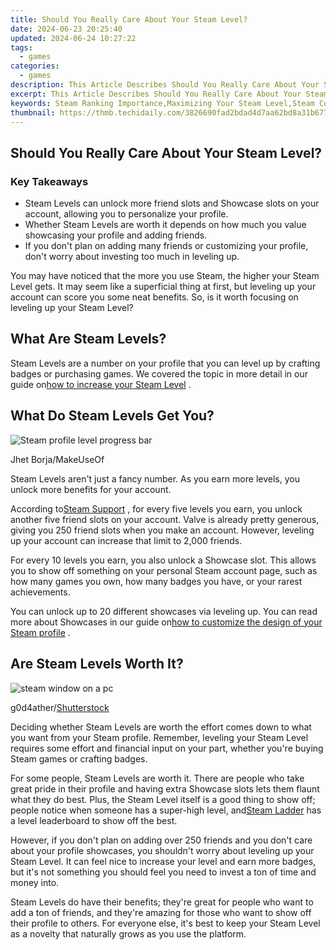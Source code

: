 ```yaml
---
title: Should You Really Care About Your Steam Level?
date: 2024-06-23 20:25:40
updated: 2024-06-24 10:27:22
tags:
  - games
categories:
  - games
description: This Article Describes Should You Really Care About Your Steam Level?
excerpt: This Article Describes Should You Really Care About Your Steam Level?
keywords: Steam Ranking Importance,Maximizing Your Steam Level,Steam Community Engagement,The Impact of Steam Level in Gaming,Steam Ranking vs Game Performance,Understanding Your Steam Level,Optimizing for Better Steam Ranking
thumbnail: https://thmb.techidaily.com/3826690fad2bdad4d7aa62bd8a31b6771b07791104399fd4c0b5ca08b831fc4c.jpg
---
```


## Should You Really Care About Your Steam Level?

### Key Takeaways

* Steam Levels can unlock more friend slots and Showcase slots on your account, allowing you to personalize your profile.
* Whether Steam Levels are worth it depends on how much you value showcasing your profile and adding friends.
* If you don't plan on adding many friends or customizing your profile, don't worry about investing too much in leveling up.

 You may have noticed that the more you use Steam, the higher your Steam Level gets. It may seem like a superficial thing at first, but leveling up your account can score you some neat benefits. So, is it worth focusing on leveling up your Steam Level?

## What Are Steam Levels?

 Steam Levels are a number on your profile that you can level up by crafting badges or purchasing games. We covered the topic in more detail in our guide on[how to increase your Steam Level](https://www.makeuseof.com/how-to-increase-steam-profile-level/) .

## What Do Steam Levels Get You?

![Steam profile level progress bar](https://static1.makeuseofimages.com/wordpress/wp-content/uploads/wm/2023/06/steam-profile-level-progress-bar-1.JPG)

Jhet Borja/MakeUseOf

 Steam Levels aren't just a fancy number. As you earn more levels, you unlock more benefits for your account.

 According to[Steam Support](https://help.steampowered.com/en/faqs/view/1F74-BE45-3AAC-1B47) , for every five levels you earn, you unlock another five friend slots on your account. Valve is already pretty generous, giving you 250 friend slots when you make an account. However, leveling up your account can increase that limit to 2,000 friends.

 For every 10 levels you earn, you also unlock a Showcase slot. This allows you to show off something on your personal Steam account page, such as how many games you own, how many badges you have, or your rarest achievements.

 You can unlock up to 20 different showcases via leveling up. You can read more about Showcases in our guide on[how to customize the design of your Steam profile](https://www.makeuseof.com/how-to-customize-design-steam-profile/) .

## Are Steam Levels Worth It?

![steam window on a pc](https://static1.makeuseofimages.com/wordpress/wp-content/uploads/2024/01/shutterstock_357785195.jpg)

 g0d4ather/[Shutterstock](https://www.shutterstock.com/image-photo/saransk-russia-january-03-2016-steam-357785195)

 Deciding whether Steam Levels are worth the effort comes down to what you want from your Steam profile. Remember, leveling your Steam Level requires some effort and financial input on your part, whether you're buying Steam games or crafting badges.

 For some people, Steam Levels are worth it. There are people who take great pride in their profile and having extra Showcase slots lets them flaunt what they do best. Plus, the Steam Level itself is a good thing to show off; people notice when someone has a super-high level, and[Steam Ladder](https://steamladder.com/) has a level leaderboard to show off the best.

 However, if you don't plan on adding over 250 friends and you don't care about your profile showcases, you shouldn't worry about leveling up your Steam Level. It can feel nice to increase your level and earn more badges, but it's not something you should feel you need to invest a ton of time and money into.

 Steam Levels do have their benefits; they're great for people who want to add a ton of friends, and they're amazing for those who want to show off their profile to others. For everyone else, it's best to keep your Steam Level as a novelty that naturally grows as you use the platform.


<ins class="adsbygoogle"
     style="display:block"
     data-ad-format="autorelaxed"
     data-ad-client="ca-pub-7571918770474297"
     data-ad-slot="1223367746"></ins>



<ins class="adsbygoogle"
     style="display:block"
     data-ad-client="ca-pub-7571918770474297"
     data-ad-slot="8358498916"
     data-ad-format="auto"
     data-full-width-responsive="true"></ins>
